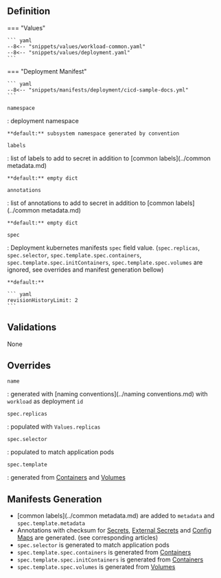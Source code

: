 

## Definition


=== "Values"

    ``` yaml
    --8<-- "snippets/values/workload-common.yaml"
    --8<-- "snippets/values/deployment.yaml"
    ```

=== "Deployment Manifest"

    ``` yaml
    --8<-- "snippets/manifests/deployment/cicd-sample-docs.yml"
    ```



`namespace`

:   deployment namespace

    **default:** subsystem namespace generated by convention

`labels`

:   list of labels to add to secret in addition to [common labels](../common metadata.md)

    **default:** empty dict

`annotations`

:   list of annotations to add to secret in addition to [common labels](../common metadata.md)

    **default:** empty dict

`spec`    

:   Deployment kubernetes manifests `spec` field value. (`spec.replicas`, `spec.selector`, `spec.template.spec.containers`, `spec.template.spec.initContainers`, `spec.template.spec.volumes`  are ignored, see overrides and manifest generation bellow)

    **default:** 
    
    ``` yaml
    revisionHistoryLimit: 2
    ```

## Validations

None

## Overrides

`name`

:   generated with [naming conventions](../naming conventions.md) with `workload` as deployment `id`

`spec.replicas`

:   populated with `Values.replicas`

`spec.selector`

:   populated to match application pods

`spec.template`

:   generated from [Containers](../Components/containers.md) and [Volumes](../Components/volumes.md)


## Manifests Generation 

- [common labels](../common metadata.md) are added to `metadata` and `spec.template.metadata` 
- Annotations with checksum for [Secrets](../Resources/secret.md), [External Secrets](../Resources/external-secret.md) and [Config Maps](../Resources/configmap.md) are generated. (see corresponding articles) 
- `spec.selector` is generated to match application pods 
- `spec.template.spec.containers` is generated  from [Containers](../Components/containers.md)
- `spec.template.spec.initContainers` is generated  from [Containers](../Components/containers.md)
- `spec.template.spec.volumes` is generated  from [Volumes](../Components/volumes.md)